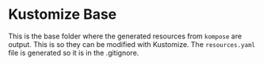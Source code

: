 # Kustomize Base

This is the base folder where the generated resources from `kompose` are output.
This is so they can be modified with Kustomize.
The `resources.yaml` file is generated so it is in the .gitignore.
